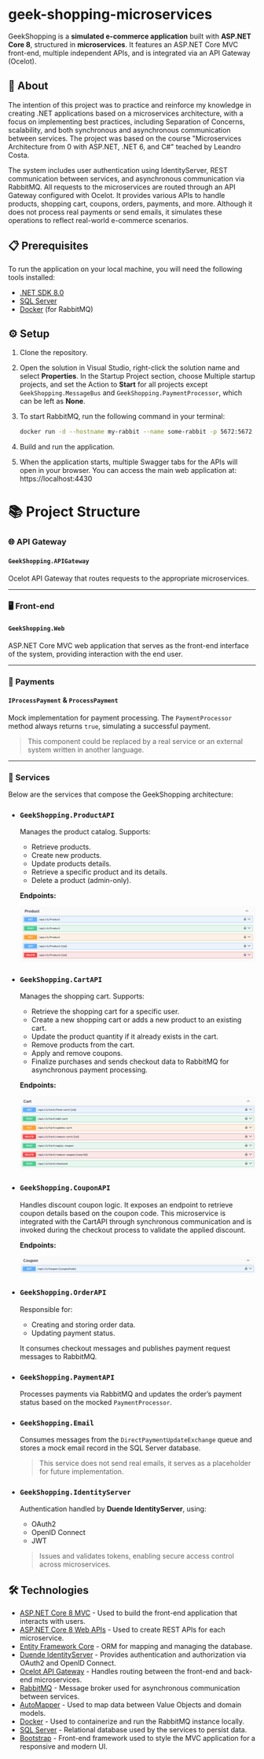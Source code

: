 <h1>geek-shopping-microservices</h1>

GeekShopping is a **simulated e-commerce application** built with **ASP.NET Core 8**, structured in **microservices**. It features an ASP.NET Core MVC front-end, multiple independent APIs, and is integrated via an API Gateway (Ocelot). 

## 📖 About

The intention of this project was to practice and reinforce my knowledge in creating .NET applications based on a microservices architecture, with a focus on implementing best practices, including Separation of Concerns, scalability, and both synchronous and asynchronous communication between services. The project was based on the course "Microservices Architecture from 0 with ASP.NET, .NET 6, and C#" teached by Leandro Costa.

The system includes user authentication using IdentityServer, REST communication between services, and asynchronous communication via RabbitMQ. All requests to the microservices are routed through an API Gateway configured with Ocelot. It provides various APIs to handle products, shopping cart, coupons, orders, payments, and more. Although it does not process real payments or send emails, it simulates these operations to reflect real-world e-commerce scenarios.

## 📋 Prerequisites

To run the application on your local machine, you will need the following tools installed:

- [.NET SDK 8.0](https://dotnet.microsoft.com/en-us/download/dotnet/8.0)
- [SQL Server](https://www.microsoft.com/en-us/sql-server/)
- [Docker](https://www.docker.com/) (for RabbitMQ)

## ⚙️ Setup

1. Clone the repository.

2. Open the solution in Visual Studio, right-click the solution name and select **Properties**.
In the Startup Project section, choose Multiple startup projects, and set the Action to **Start** for all projects except `GeekShopping.MessageBus` and `GeekShopping.PaymentProcessor`, which can be left as **None**.

3. To start RabbitMQ, run the following command in your terminal:

    ```sh
    docker run -d --hostname my-rabbit --name some-rabbit -p 5672:5672 -p 15672:15672 rabbitmq:3-management
    ```

4. Build and run the application.

5. When the application starts, multiple Swagger tabs for the APIs will open in your browser.
You can access the main web application at: https://localhost:4430

# 📚 Project Structure

### 🌐 API Gateway  
#### `GeekShopping.APIGateway`  
Ocelot API Gateway that routes requests to the appropriate microservices.

---

### 🖥️ Front-end  
#### `GeekShopping.Web`
ASP.NET Core MVC web application that serves as the front-end interface of the system, providing interaction with the end user.

---

### 🔄 Payments  
#### `IProcessPayment` & `ProcessPayment`  
Mock implementation for payment processing. The `PaymentProcessor` method always returns `true`, simulating a successful payment.

> This component could be replaced by a real service or an external system written in another language.

---

### 🔧 Services

Below are the services that compose the GeekShopping architecture:

- ### `GeekShopping.ProductAPI`  
    Manages the product catalog. Supports:

    - Retrieve products.
    - Create new products.
    - Update products details.
    - Retrieve a specific product and its details.
    - Delete a product (admin-only).

    **Endpoints:**  

    ![alt text](product-endpoints.png)

- ### `GeekShopping.CartAPI`  
    Manages the shopping cart. Supports:

    - Retrieve the shopping cart for a specific user.
    - Create a new shopping cart or adds a new product to an existing cart.
    - Update the product quantity if it already exists in the cart.
    - Remove products from the cart.
    - Apply and remove coupons.
    - Finalize purchases and sends checkout data to RabbitMQ for asynchronous payment processing.

    **Endpoints:**  

    ![alt text](cart-endpoints.png)

- ### `GeekShopping.CouponAPI`  
    Handles discount coupon logic. It exposes an endpoint to retrieve coupon details based on the coupon code. This microservice is integrated with the CartAPI through synchronous communication and is invoked during the checkout process to validate the applied discount.

    **Endpoints:**  

    ![alt text](coupon-endpoints.png)
    
- ### `GeekShopping.OrderAPI`  
    Responsible for:
    - Creating and storing order data.
    - Updating payment status. 

    It consumes checkout messages and publishes payment request messages to RabbitMQ.

- ### `GeekShopping.PaymentAPI`  
    Processes payments via RabbitMQ and updates the order’s payment status based on the mocked `PaymentProcessor`.

- ### `GeekShopping.Email`  
    Consumes messages from the `DirectPaymentUpdateExchange` queue and stores a mock email record in the SQL Server database.

    > This service does not send real emails, it serves as a placeholder for future implementation.

- ### `GeekShopping.IdentityServer`  
    Authentication handled by **Duende IdentityServer**, using:
    - OAuth2
    - OpenID Connect
    - JWT

    > Issues and validates tokens, enabling secure access control across microservices.

## 🛠 Technologies

- [ASP.NET Core 8 MVC](https://learn.microsoft.com/en-us/aspnet/core/mvc/overview?view=aspnetcore-8.0) - Used to build the front-end application that interacts with users.
- [ASP.NET Core 8 Web APIs](https://learn.microsoft.com/en-us/aspnet/core/web-api/?view=aspnetcore-8.0) - Used to create REST APIs for each microservice.
- [Entity Framework Core](https://learn.microsoft.com/en-us/ef/core/) - ORM for mapping and managing the database.
- [Duende IdentityServer](https://duendesoftware.com/products/identityserver) - Provides authentication and authorization via OAuth2 and OpenID Connect.
- [Ocelot API Gateway](https://ocelot.readthedocs.io/en/latest/) - Handles routing between the front-end and back-end microservices.
- [RabbitMQ](https://www.rabbitmq.com/) - Message broker used for asynchronous communication between services. 
- [AutoMapper](https://automapper.org/) - Used to map data between Value Objects and domain models.
- [Docker](https://www.docker.com/) - Used to containerize and run the RabbitMQ instance locally.
- [SQL Server](https://www.microsoft.com/en-us/sql-server/) - Relational database used by the services to persist data.
- [Bootstrap](https://getbootstrap.com/) - Front-end framework used to style the MVC application for a responsive and modern UI.